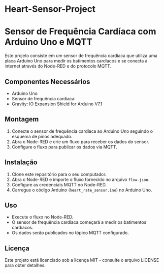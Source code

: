 # Heart-Sensor-Project

# Sensor de Frequência Cardíaca com Arduino Uno e MQTT

Este projeto consiste em um sensor de frequência cardíaca que utiliza uma placa Arduino Uno para medir os batimentos cardíacos e se conecta à internet através do Node-RED e do protocolo MQTT.

## Componentes Necessários

- Arduino Uno
- Sensor de frequência cardíaca 
- Gravity: IO Expansion Shield for Arduino V7.1


## Montagem

1. Conecte o sensor de frequência cardíaca ao Arduino Uno seguindo o esquema de pinos adequado.
2. Abra o Node-RED e crie um fluxo para receber os dados do sensor.
3. Configure o fluxo para publicar os dados via MQTT.

## Instalação

1. Clone este repositório para o seu computador.
2. Abra o Node-RED e importe o fluxo fornecido no arquivo `flow.json`.
3. Configure as credenciais MQTT no Node-RED.
4. Carregue o código Arduino (`heart_rate_sensor.ino`) no Arduino Uno.

## Uso

- Execute o fluxo no Node-RED.
- O sensor de frequência cardíaca começará a medir os batimentos cardíacos.
- Os dados serão publicados no tópico MQTT configurado.


## Licença

Este projeto está licenciado sob a licença MIT - consulte o arquivo LICENSE para obter detalhes.


